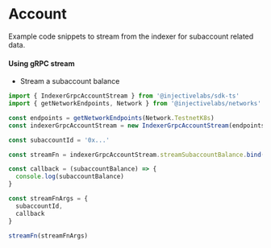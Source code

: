 # Account

Example code snippets to stream from the indexer for subaccount related data.

#### Using gRPC stream

* Stream a subaccount balance

```ts
import { IndexerGrpcAccountStream } from '@injectivelabs/sdk-ts'
import { getNetworkEndpoints, Network } from '@injectivelabs/networks'

const endpoints = getNetworkEndpoints(Network.TestnetK8s)
const indexerGrpcAccountStream = new IndexerGrpcAccountStream(endpoints.indexer)

const subaccountId = '0x...'

const streamFn = indexerGrpcAccountStream.streamSubaccountBalance.bind(indexerGrpcAccountStream)

const callback = (subaccountBalance) => {
  console.log(subaccountBalance)
}

const streamFnArgs = {
  subaccountId,
  callback
}

streamFn(streamFnArgs)
```
